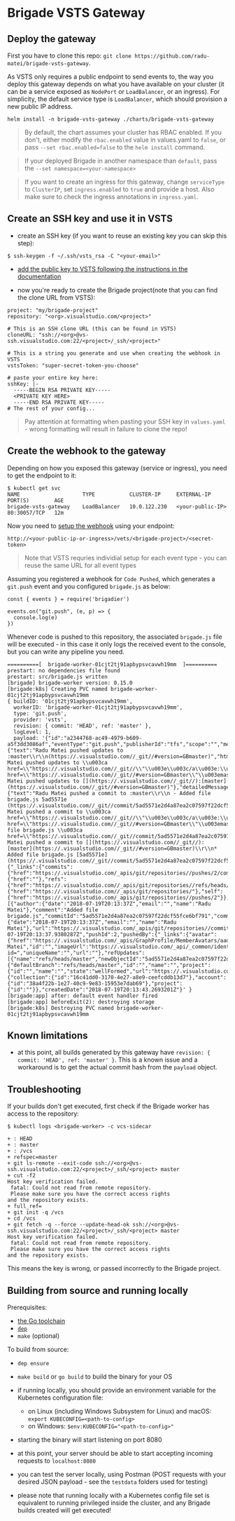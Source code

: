 # Brigade VSTS Gateway

## Deploy the gateway

First you have to clone this repo: `git clone https://github.com/radu-matei/brigade-vsts-gateway`.

As VSTS only requires a public endpoint to send events to, the way you deploy this gateway depends on what you have available on your cluster (it can be a service exposed as `NodePort` or `LoadBalancer`, or an ingress). For simplicity, the default service type is `LoadBalancer`, which should provision a new public IP address.

```
helm install -n brigade-vsts-gateway ./charts/brigade-vsts-gateway
```

> By default, the chart assumes your cluster has RBAC enabled. If you don't, either modify the `rbac.enabled` value in values.yaml to `false`, or pass `--set rbac.enabled=false` to the `helm install` command.

> If your deployed Brigade in another namespace than `default`, pass the `--set namespace=<your-namespace>`

> If you want to create an ingress for this gateway, change `serviceType` to `ClusterIP`, set `ingress.enabled` to `true` and provide a host. Also make sure to check the ingress annotations in `ingress.yaml`.

## Create an SSH key and use it in VSTS

- create an SSH key (if you want to reuse an existing key you can skip this step):

```
$ ssh-keygen -f ~/.ssh/vsts_rsa -C "<your-email>"
```

- [add the public key to VSTS following the instructions in the documentation][vsts-doc-key]

- now you're ready to create the Brigade project(note that you can find the clone URL from VSTS): 

```
project: "my/brigade-project"
repository: "<org>.visualstudio.com/<project>"

# This is an SSH clone URL (this can be found in VSTS)
cloneURL: "ssh://<org>@vs-ssh.visualstudio.com:22/<project>/_ssh/<project>"

# This is a string you generate and use when creating the webhook in VSTS
vstsToken: "super-secret-token-you-choose"

# paste your entire key here:
sshKey: |-
  -----BEGIN RSA PRIVATE KEY-----
  <PRIVATE KEY HERE>
  -----END RSA PRIVATE KEY-----
# The rest of your config...
```

> Pay attention at formatting when pasting your SSH key in `values.yaml` - wrong formatting will result in failure to clone the repo!

## Create the webhook to the gateway

Depending on how you exposed this gateway (service or ingress), you need to get the endpoint to it:

```
$ kubectl get svc
NAME                    TYPE           CLUSTER-IP     EXTERNAL-IP        PORT(S)        AGE
brigade-vsts-gateway    LoadBalancer   10.0.122.230   <your-public-IP>   80:30057/TCP   12m
```

Now you need to [setup the webhook][vsts-webhooks] using your endpoint:

`http://<your-public-ip-or-ingress>/vets/<brigade-project>/<secret-token>`

> Note that VSTS requries individial setup for each event type - you can reuse the same URL for all event types

Assuming you registered a webhook for `Code Pushed`, which generates a `git.push` event and you configured `brigade.js` as below:

```
const { events } = require('brigadier')

events.on("git.push", (e, p) => {
  console.log(e)
})
```

Whenever code is pushed to this repository, the associated `brigade.js` file will be executed - in this case it only logs the received event to the console, but you can write any pipeline you need.

```
==========[  brigade-worker-01cjt2tj91apbypsvcavwh19mm  ]==========
prestart: no dependencies file found
prestart: src/brigade.js written
[brigade] brigade-worker version: 0.15.0
[brigade:k8s] Creating PVC named brigade-worker-01cjt2tj91apbypsvcavwh19mm
{ buildID: '01cjt2tj91apbypsvcavwh19mm',
  workerID: 'brigade-worker-01cjt2tj91apbypsvcavwh19mm',
  type: 'git.push',
  provider: 'vsts',
  revision: { commit: 'HEAD', ref: 'master' },
  logLevel: 1,
  payload: '{"id":"a2344768-ac49-4979-b609-a5f3dd3086af","eventType":"git.push","publisherId":"tfs","scope":"","message":{"text":"Radu Matei pushed updates to :master\\r\\n(https://.visualstudio.com//_git//#version=GBmaster)","html":"Radu Matei pushed updates to \\u003ca href=\\"https://.visualstudio.com//_git//\\"\\u003e\\u003c/a\\u003e:\\u003ca href=\\"https://.visualstudio.com//_git//#version=GBmaster\\"\\u003emaster\\u003c/a\\u003e","markdown":"Radu Matei pushed updates to [](https://.visualstudio.com//_git//):[master](https://.visualstudio.com//_git//#version=GBmaster)"},"detailedMessage":{"text":"Radu Matei pushed a commit to :master\\r\\n - Added file brigade.js 5ad5571e (https://.visualstudio.com//_git//commit/5ad5571e2d4a87ea2c07597f22dcf55fce6bf791)","html":"Radu Matei pushed a commit to \\u003ca href=\\"https://.visualstudio.com//_git//\\"\\u003e\\u003c/a\\u003e:\\u003ca href=\\"https://.visualstudio.com//_git//#version=GBmaster\\"\\u003emaster\\u003c/a\\u003e\\r\\n\\u003cul\\u003e\\r\\n\\u003cli\\u003eAdded file brigade.js \\u003ca href=\\"https://.visualstudio.com//_git//commit/5ad5571e2d4a87ea2c07597f22dcf55fce6bf791\\"\\u003e5ad5571e\\u003c/a\\u003e\\u003c/li\\u003e\\r\\n\\u003c/ul\\u003e","markdown":"Radu Matei pushed a commit to [](https://.visualstudio.com//_git//):[master](https://.visualstudio.com//_git//#version=GBmaster)\\r\\n* Added file brigade.js [5ad5571e](https://.visualstudio.com//_git//commit/5ad5571e2d4a87ea2c07597f22dcf55fce6bf791)"},"resource":{"_links":{"commits":{"href":"https://.visualstudio.com/_apis/git/repositories//pushes/2/commits"},"pusher":{"href":""},"refs":{"href":"https://.visualstudio.com//_apis/git/repositories//refs/heads/master"},"repository":{"href":"https://.visualstudio.com//_apis/git/repositories/"},"self":{"href":"https://.visualstudio.com/_apis/git/repositories//pushes/2"}},"commits":[{"author":{"date":"2018-07-19T20:13:37Z","email":"","name":"Radu Matei"},"comment":"Added file brigade.js","commitId":"5ad5571e2d4a87ea2c07597f22dcf55fce6bf791","committer":{"date":"2018-07-19T20:13:37Z","email":"","name":"Radu Matei"},"url":"https://.visualstudio.com/_apis/git/repositories//commits/5ad5571e2d4a87ea2c07597f22dcf55fce6bf791"}],"date":"2018-07-19T20:13:37.9380287Z","pushId":2,"pushedBy":{"_links":{"avatar":{"href":"https://.visualstudio.com/_apis/GraphProfile/MemberAvatars/aad.ZTJjYjM1YWYtYzBlYi03YWIyLTk5MDYtM2IwYzI1N2IwMDFh"}},"descriptor":"aad.ZTJjYjM1YWYtYzBlYi03YWIyLTk5MDYtM2IwYzI1N2IwMDFh","displayName":"Radu Matei","id":"","imageUrl":"https://.visualstudio.com/_api/_common/identityImage?id=","uniqueName":"","url":""},"refUpdates":[{"name":"refs/heads/master","newObjectId":"5ad5571e2d4a87ea2c07597f22dcf55fce6bf791","oldObjectId":"66dd97a81a661523cad103253e3d4b2f37097c36"}],"repository":{"defaultBranch":"refs/heads/master","id":"","name":"","project":{"id":"","name":"","state":"wellFormed","url":"https://.visualstudio.com/_apis/projects/","visibility":"unchanged"},"remoteUrl":"https://.visualstudio.com//_git/","url":"https://.visualstudio.com/_apis/git/repositories/"},"url":"https://.visualstudio.com/_apis/git/repositories//pushes/2"},"resourceVersion":"1.0","resourceContainers":{"collection":{"id":"16c41dd0-3170-4e27-a8e9-ceefcddb13d7"},"account":{"id":"38a4f22b-1e27-40c9-9e83-15953e7dab69"},"project":{"id":""}},"createdDate":"2018-07-19T20:13:43.2693201Z"}' }
[brigade:app] after: default event handler fired
[brigade:app] beforeExit(2): destroying storage
[brigade:k8s] Destroying PVC named brigade-worker-01cjt2tj91apbypsvcavwh19mm
```

## Known limitations

- at this point, all builds generated by this gateway have `revision: { commit: 'HEAD', ref: 'master' }`. This is a known issue and a workaround is to get the actual commit hash from the `payload` object.

## Troubleshooting

If your builds don't get executed, first check if the Brigade worker has access to the repository:

```
$ kubectl logs <brigade-worker> -c vcs-sidecar

+ : HEAD
+ : master
+ : /vcs
+ refspec=master
+ git ls-remote --exit-code ssh://<org>@vs-ssh.visualstudio.com:22/<project>/_ssh/<project> master
+ cut -f2
Host key verification failed.
 fatal: Could not read from remote repository.
 Please make sure you have the correct access rights
and the repository exists.
+ full_ref=
+ git init -q /vcs
+ cd /vcs
+ git fetch -q --force --update-head-ok ssh://<org>@vs-ssh.visualstudio.com:22/<project>/_ssh/<project> master
Host key verification failed.
 fatal: Could not read from remote repository.
 Please make sure you have the correct access rights
and the repository exists.
```

This means the key is wrong, or passed incorrectly to the Brigade project.

## Building from source and running locally

Prerequisites:
- [the Go toolchain][go]
- [`dep`][dep]
- `make` (optional)

To build from source:

- `dep ensure`
- `make build` or `go build` to build the binary for your OS
- if running locally, you should provide an environment variable for the Kubernetes configuration file:
  - on Linux (including Windows Subsystem for Linux) and macOS: `export KUBECONFIG=<path-to-config>`
  - on Windows: `$env:KUBECONFIG="<path-to-config>"` 

- starting the binary will start listening on port 8080

- at this point, your server should be able to start accepting incoming requests to `localhost:8080`
- you can test the server locally, using Postman (POST requests with your desired JSON payload - see the `testdata` folders used for testing)
- please note that running locally with a Kubernetes config file set is equivalent to running privileged inside the cluster, and any Brigade builds created will get executed!

[vsts-doc-key]: https://docs.microsoft.com/en-us/vsts/git/use-ssh-keys-to-authenticate?view=vsts#step-2--add-the-public-key-to-vststfs
[vsts-webhooks]: https://docs.microsoft.com/en-us/vsts/service-hooks/services/webhooks
[go]: https://golang.org/doc/install
[dep]: https://github.com/golang/dep